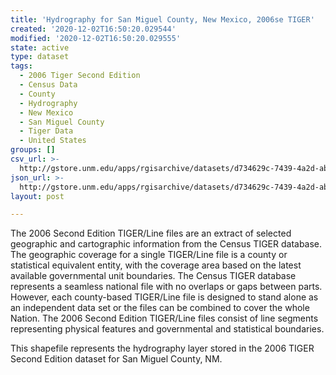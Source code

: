 ```yaml
---
title: 'Hydrography for San Miguel County, New Mexico, 2006se TIGER'
created: '2020-12-02T16:50:20.029544'
modified: '2020-12-02T16:50:20.029555'
state: active
type: dataset
tags:
  - 2006 Tiger Second Edition
  - Census Data
  - County
  - Hydrography
  - New Mexico
  - San Miguel County
  - Tiger Data
  - United States
groups: []
csv_url: >-
  http://gstore.unm.edu/apps/rgisarchive/datasets/d734629c-7439-4a2d-abd2-5a3d40438b23/tgr2006se_sanm_lkh.derived.csv
json_url: >-
  http://gstore.unm.edu/apps/rgisarchive/datasets/d734629c-7439-4a2d-abd2-5a3d40438b23/tgr2006se_sanm_lkh.derived.json
layout: post

---
```

The 2006 Second Edition TIGER/Line files are an extract of selected geographic and cartographic information from the Census TIGER database.  The geographic coverage for a single TIGER/Line file is a county or statistical equivalent entity, with the coverage area based on the latest available governmental unit boundaries. The Census TIGER database represents a seamless national file with no overlaps or gaps between parts.  However, each county-based TIGER/Line file is designed to stand alone as an independent data set or the files can be combined to cover the whole Nation.  The 2006 Second Edition  TIGER/Line files consist of line segments representing physical features and governmental and statistical boundaries.  

This shapefile represents the hydrography layer stored in the 2006 TIGER Second Edition dataset for San Miguel County, NM.
